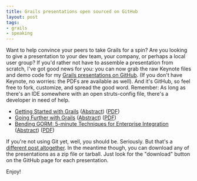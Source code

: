 ```yaml
---
title: Grails presentations open sourced on GitHub
layout: post
tags:
- grails
- speaking
---
```

Want to help convince your peers to take Grails for a spin?  Are you looking to give a presentation to your dev team, your company, or perhaps a local user group?  If you'd rather not have to assemble a presentation from scratch, I've got good news for you: you can now grab the raw Keynote files and demo code for my [Grails presentations on GitHub](http://github.com/jasonrudolph/ "jasonrudolph's Profile &mdash; GitHub").  (If you don't have Keynote, no worries: the PDFs are available as well).  And it's GitHub, so feel free to fork, customize, and spread the good word.  Remember: As long as there's an IDE somewhere with an open struts-config file, there's a developer in need of help.

* [Getting Started with Grails](http://github.com/jasonrudolph/getting-started-with-grails "jasonrudolph's getting-started-with-grails presentation at master &mdash; GitHub") ([Abstract](http://github.com/jasonrudolph/getting-started-with-grails/tree/master/ABSTRACT "ABSTRACT at master from jasonrudolph's getting-started-with-grails &mdash; GitHub")) ([PDF](http://github.com/jasonrudolph/getting-started-with-grails/tree/master%2Fgswg.pdf?raw=true "gswg.pdf at master from jasonrudolph's getting-started-with-grails &mdash; GitHub"))
* [Going Further with Grails](http://github.com/jasonrudolph/going-further-with-grails "jasonrudolph's going-further-with-grails presentation at master &mdash; GitHub") ([Abstract](http://github.com/jasonrudolph/going-further-with-grails/tree/master/ABSTRACT "ABSTRACT at master from jasonrudolph's going-further-with-grails &mdash; GitHub")) ([PDF](http://github.com/jasonrudolph/going-further-with-grails/tree/master%2Fgfwg.pdf?raw=true "gfwg.pdf at master from jasonrudolph's going-further-with-grails &mdash; GitHub"))
* [Bending GORM: 5-minute Techniques for Enterprise Integration](http://github.com/jasonrudolph/bending-gorm "jasonrudolph's bending-gorm presentation at master &mdash; GitHub") ([Abstract](http://github.com/jasonrudolph/bending-gorm/tree/master/ABSTRACT "ABSTRACT at master from jasonrudolph's bending-gorm &mdash; GitHub")) ([PDF](http://github.com/jasonrudolph/bending-gorm/tree/master%2Fbending-gorm.pdf?raw=true "bending-gorm.pdf at master from jasonrudolph's bending-gorm &mdash; GitHub"))

If you're not using Git yet, well, you should be.  Seriously.  But that's a [different post altogether](http://jasonrudolph.com/blog/2008/04/22/git-init-say-hello-to-agility/ "jasonrudolph/blog - git init: Say Hello to Agility").  In the meantime though, you can download any of the presentations as a zip file or tarball.  Just look for the "download" button on the GitHub page for each presentation.

Enjoy!
